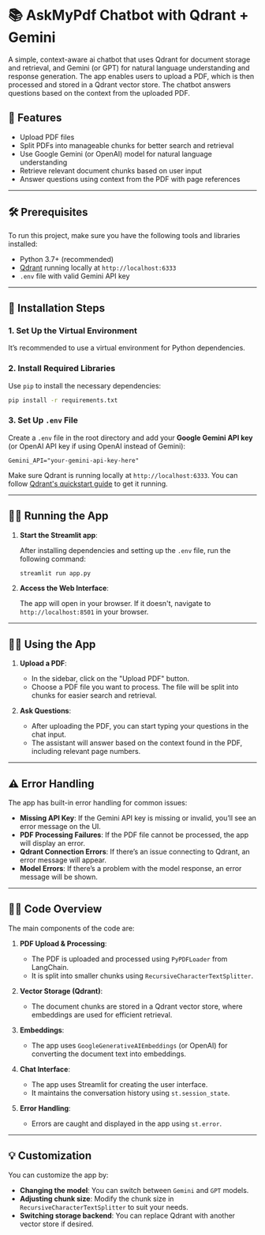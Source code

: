 
# 📚 AskMyPdf Chatbot with Qdrant + Gemini

A simple, context-aware ai chatbot that uses Qdrant for document storage and retrieval, and Gemini (or GPT) for natural language understanding and response generation. The app enables users to upload a PDF, which is then processed and stored in a Qdrant vector store. The chatbot answers questions based on the context from the uploaded PDF.

## 🚀 Features
- Upload PDF files
- Split PDFs into manageable chunks for better search and retrieval
- Use Google Gemini (or OpenAI) model for natural language understanding
- Retrieve relevant document chunks based on user input
- Answer questions using context from the PDF with page references

---

## 🛠 Prerequisites

To run this project, make sure you have the following tools and libraries installed:

- Python 3.7+ (recommended)
- [Qdrant](https://qdrant.tech/) running locally at `http://localhost:6333`
- `.env` file with valid Gemini API key

---

## 🔧 Installation Steps

### 1. Set Up the Virtual Environment

It’s recommended to use a virtual environment for Python dependencies.

### 2. Install Required Libraries

Use `pip` to install the necessary dependencies:

```bash
pip install -r requirements.txt
```


### 3. Set Up `.env` File

Create a `.env` file in the root directory and add your **Google Gemini API key** (or OpenAI API key if using OpenAI instead of Gemini):

```
Gemini_API="your-gemini-api-key-here"
```

Make sure Qdrant is running locally at `http://localhost:6333`. You can follow [Qdrant's quickstart guide](https://qdrant.tech/documentation/quickstart/) to get it running.

---

## 🏃‍♂️ Running the App

1. **Start the Streamlit app**:
   
   After installing dependencies and setting up the `.env` file, run the following command:

   ```bash
   streamlit run app.py
   ```

2. **Access the Web Interface**:

   The app will open in your browser. If it doesn't, navigate to `http://localhost:8501` in your browser.

---

## 🧑‍💻 Using the App

1. **Upload a PDF**:
   - In the sidebar, click on the "Upload PDF" button.
   - Choose a PDF file you want to process. The file will be split into chunks for easier search and retrieval.
   
2. **Ask Questions**:
   - After uploading the PDF, you can start typing your questions in the chat input.
   - The assistant will answer based on the context found in the PDF, including relevant page numbers.

---

## ⚠️ Error Handling

The app has built-in error handling for common issues:

- **Missing API Key**: If the Gemini API key is missing or invalid, you’ll see an error message on the UI.
- **PDF Processing Failures**: If the PDF file cannot be processed, the app will display an error.
- **Qdrant Connection Errors**: If there’s an issue connecting to Qdrant, an error message will appear.
- **Model Errors**: If there’s a problem with the model response, an error message will be shown.

---

## 🧑‍💻 Code Overview

The main components of the code are:

1. **PDF Upload & Processing**:
   - The PDF is uploaded and processed using `PyPDFLoader` from LangChain.
   - It is split into smaller chunks using `RecursiveCharacterTextSplitter`.

2. **Vector Storage (Qdrant)**:
   - The document chunks are stored in a Qdrant vector store, where embeddings are used for efficient retrieval.

3. **Embeddings**:
   - The app uses `GoogleGenerativeAIEmbeddings` (or OpenAI) for converting the document text into embeddings.

4. **Chat Interface**:
   - The app uses Streamlit for creating the user interface.
   - It maintains the conversation history using `st.session_state`.

5. **Error Handling**:
   - Errors are caught and displayed in the app using `st.error`.

---

## 💡 Customization

You can customize the app by:
- **Changing the model**: You can switch between `Gemini` and `GPT` models.
- **Adjusting chunk size**: Modify the chunk size in `RecursiveCharacterTextSplitter` to suit your needs.
- **Switching storage backend**: You can replace Qdrant with another vector store if desired.
